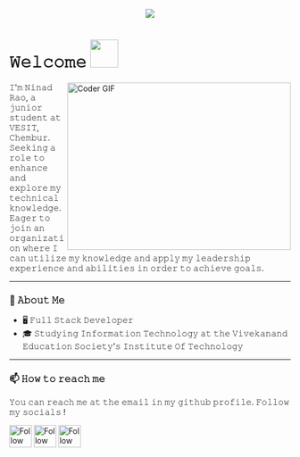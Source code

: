 <p align="center">
  <img src="https://readme-typing-svg.herokuapp.com?color=0FF710&size=26&center=true&vCenter=true&lines=%F0%9F%91%8B+Hi+there!+I'm+Ninad+Rao;%F0%9F%96%A5+Full+Stack+Web+Developer;%F0%9F%98%8A+Nice+to+meet+you+!">
</p>

# 𝚆𝚎𝚕𝚌𝚘𝚖𝚎 <img src="https://media.giphy.com/media/mGcNjsfWAjY5AEZNw6/giphy.gif" width="50">
<img align="right" src="https://media.giphy.com/media/SWoSkN6DxTszqIKEqv/giphy.gif" alt="Coder GIF" width="400" height="300">

𝙸'𝚖 𝙽𝚒𝚗𝚊𝚍 𝚁𝚊𝚘, 𝚊 𝚓𝚞𝚗𝚒𝚘𝚛 𝚜𝚝𝚞𝚍𝚎𝚗𝚝 𝚊𝚝 𝚅𝙴𝚂𝙸𝚃, 𝙲𝚑𝚎𝚖𝚋𝚞𝚛. 𝚂𝚎𝚎𝚔𝚒𝚗𝚐 𝚊 𝚛𝚘𝚕𝚎 𝚝𝚘 𝚎𝚗𝚑𝚊𝚗𝚌𝚎 𝚊𝚗𝚍 𝚎𝚡𝚙𝚕𝚘𝚛𝚎 𝚖𝚢 𝚝𝚎𝚌𝚑𝚗𝚒𝚌𝚊𝚕 𝚔𝚗𝚘𝚠𝚕𝚎𝚍𝚐𝚎. 𝙴𝚊𝚐𝚎𝚛 𝚝𝚘 𝚓𝚘𝚒𝚗 𝚊𝚗 𝚘𝚛𝚐𝚊𝚗𝚒𝚣𝚊𝚝𝚒𝚘𝚗 𝚠𝚑𝚎𝚛𝚎 𝙸 𝚌𝚊𝚗 𝚞𝚝𝚒𝚕𝚒𝚣𝚎 𝚖𝚢 𝚔𝚗𝚘𝚠𝚕𝚎𝚍𝚐𝚎 𝚊𝚗𝚍 𝚊𝚙𝚙𝚕𝚢 𝚖𝚢 𝚕𝚎𝚊𝚍𝚎𝚛𝚜𝚑𝚒𝚙 𝚎𝚡𝚙𝚎𝚛𝚒𝚎𝚗𝚌𝚎 𝚊𝚗𝚍 𝚊𝚋𝚒𝚕𝚒𝚝𝚒𝚎𝚜 𝚒𝚗 𝚘𝚛𝚍𝚎𝚛 𝚝𝚘 𝚊𝚌𝚑𝚒𝚎𝚟𝚎 𝚐𝚘𝚊𝚕𝚜.

<hr>

### :book: 𝙰𝚋𝚘𝚞𝚝 𝙼𝚎
- 🖥 𝙵𝚞𝚕𝚕 𝚂𝚝𝚊𝚌𝚔 𝙳𝚎𝚟𝚎𝚕𝚘𝚙𝚎𝚛
- 🎓 𝚂𝚝𝚞𝚍𝚢𝚒𝚗𝚐 𝙸𝚗𝚏𝚘𝚛𝚖𝚊𝚝𝚒𝚘𝚗 𝚃𝚎𝚌𝚑𝚗𝚘𝚕𝚘𝚐𝚢 𝚊𝚝 𝚝𝚑𝚎 𝚅𝚒𝚟𝚎𝚔𝚊𝚗𝚊𝚗𝚍 𝙴𝚍𝚞𝚌𝚊𝚝𝚒𝚘𝚗 𝚂𝚘𝚌𝚒𝚎𝚝𝚢'𝚜 𝙸𝚗𝚜𝚝𝚒𝚝𝚞𝚝𝚎 𝙾𝚏 𝚃𝚎𝚌𝚑𝚗𝚘𝚕𝚘𝚐𝚢

<hr>

### 📫 𝙷𝚘𝚠 𝚝𝚘 𝚛𝚎𝚊𝚌𝚑 𝚖𝚎
𝚈𝚘𝚞 𝚌𝚊𝚗 𝚛𝚎𝚊𝚌𝚑 𝚖𝚎 𝚊𝚝 𝚝𝚑𝚎 𝚎𝚖𝚊𝚒𝚕 𝚒𝚗 𝚖𝚢 𝚐𝚒𝚝𝚑𝚞𝚋 𝚙𝚛𝚘𝚏𝚒𝚕𝚎. 𝙵𝚘𝚕𝚕𝚘𝚠 𝚖𝚢 𝚜𝚘𝚌𝚒𝚊𝚕𝚜 !

[<img src="https://raw.githubusercontent.com/Raymo111/Raymo111/master/socials/linkedin.png" height="40em" align="center" alt="Follow Ninad Rao on LinkedIn" title="Follow Ninad Rao on LinkedIn"/>](https://www.linkedin.com/in/ninad-rao-04765b28/)
[<img src="https://raw.githubusercontent.com/Raymo111/Raymo111/master/socials/twitter.svg" height="40em" align="center" alt="Follow Ninad Rao on Twitter" title="Follow Ninad Rao on Twitter"/>](https://twitter.com/nindiya_0707)
[<img src="https://raw.githubusercontent.com/Raymo111/Raymo111/master/socials/instagram.svg" height="40em" align="center" alt="Follow Ninad Rao on Instagram" title="Follow Ninad Rao on Instagram"/>](https://www.instagram.com/ninadrao_0707/)
